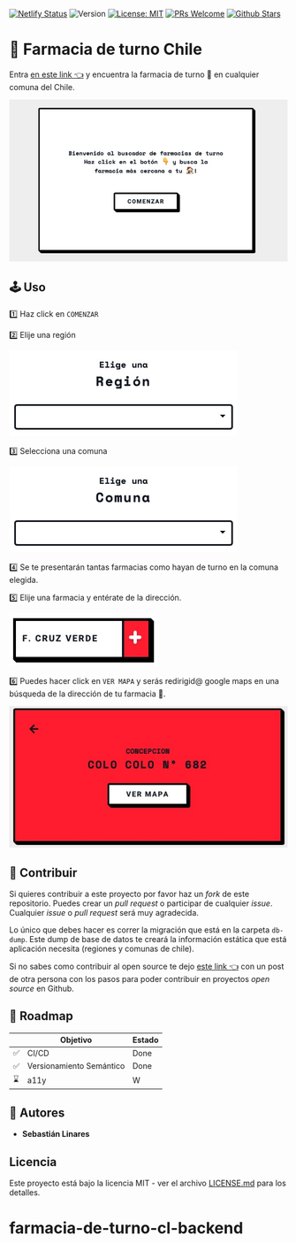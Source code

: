[![Netlify Status](https://img.shields.io/netlify/77ad9108-250a-4ab8-a818-e5b06f2ffbc8)](https://app.netlify.com/sites/farmaciadeturnochile/deploys) ![Version](https://img.shields.io/github/v/tag/sebaLinares/farmacia-de-turno-chile) [![License: MIT](https://img.shields.io/badge/License-MIT-red.svg)](https://github.com/sebaLinares/farmacia-de-turno-chile/blob/master/LICENSE) [![PRs Welcome](https://img.shields.io/badge/PRs-welcome-brightgreen.svg)](https://github.com/sebaLinares/farmacia-de-turno-chile/pulls) [![Github Stars](https://img.shields.io/github/stars/sebaLinares/farmacia-de-turno-chile)](https://github.com/sebaLinares/farmacia-de-turno-react-chile/stargazers)

# 🚀 Farmacia de turno Chile

<!-- ![foto banner](https://raw.githubusercontent.com/sebaLinares/screenshots/master/farmacia-de-turno-chile/init-xl.jpg) -->

Entra [en este link 👈](https://farmaciadeturnochile.netlify.com/) y encuentra la farmacia de turno 💊 en cualquier comuna del Chile.

![foto-sm](https://raw.githubusercontent.com/sebaLinares/screenshots/master/farmacia-de-turno-chile/init-sm.jpg)

## 🕹 Uso

1️⃣ Haz click en `COMENZAR`

2️⃣ Elije una región

![foto-sm](https://raw.githubusercontent.com/sebaLinares/screenshots/master/farmacia-de-turno-chile/region.jpg)

3️⃣ Selecciona una comuna

![foto-sm](https://raw.githubusercontent.com/sebaLinares/screenshots/master/farmacia-de-turno-chile/comuna.jpg)

4️⃣ Se te presentarán tantas farmacias como hayan de turno en la comuna elegida.

5️⃣ Elije una farmacia y entérate de la dirección.

![foto-sm](https://raw.githubusercontent.com/sebaLinares/screenshots/master/farmacia-de-turno-chile/farmacia-card.jpg)

6️⃣ Puedes hacer click en `VER MAPA` y serás redirigid@ google maps en una búsqueda de la dirección de tu farmacia 📍.

![foto-sm](https://raw.githubusercontent.com/sebaLinares/screenshots/master/farmacia-de-turno-chile/farmacia.jpg)

## 🤝 Contribuir

Si quieres contribuir a este proyecto por favor haz un _fork_ de este repositorio. Puedes crear un _pull request_ o participar de cualquier _issue_. Cualquier _issue_ o _pull request_ será muy agradecida.

Lo único que debes hacer es correr la migración que está en la carpeta `db-dump`. Este dump de base de datos te creará la información estática que está aplicación necesita (regiones y comunas de chile).

Si no sabes como contribuir al open source te dejo [este link 👈](https://codeburst.io/a-step-by-step-guide-to-making-your-first-github-contribution-5302260a2940) con un post de otra persona con los pasos para poder contribuir en proyectos _open source_ en Github.

## :car: Roadmap

| &nbsp;      | Objetivo                 | Estado |
| ----------- | ------------------------ | ------ |
| ✅          | CI/CD                    | Done   |
| ✅          | Versionamiento Semántico | Done   |
| :hourglass: | a11y                     | W      |

## 👀 Autores

- **Sebastián Linares**

## Licencia

Este proyecto está bajo la licencia MIT - ver el archivo [LICENSE.md](LICENSE.md) para los detalles.
# farmacia-de-turno-cl-backend
